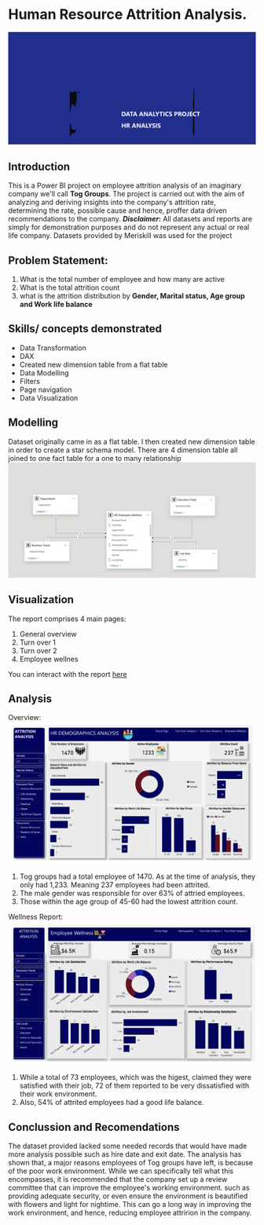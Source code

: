 # Human Resource Attrition Analysis.
![](Cover-page.png)

## Introduction
This is a Power BI project on employee attrition analysis of an imaginary company we'll call **Tog Groups**. The project is carried out with the aim of analyzing and deriving insights into the company's attrition rate, determining the rate, possible cause and hence, proffer data driven recommendations to the company.
**_Disclaimer_:** All datasets and reports are simply for demonstration purposes and do not represent any actual or real life company. Datasets provided by Meriskill was used for the project

## Problem Statement:
1. What is the total number of employee and how many are active
2. What is the total attrition count
3. what is the attrition distribution by **Gender, Marital status, Age group and Work life balance**

## Skills/ concepts demonstrated
- Data Transformation
- DAX
- Created new dimension table from a flat table
- Data Modelling
- Filters
- Page navigation
- Data Visualization
  
## Modelling
Dataset originally came in as a flat table. I then created new dimension table in order to create a star schema model. There are 4 dimension table all joined to one fact table for a one to many relationship
![](Model.png)

## Visualization
The report comprises 4 main pages:
1. General overview
2. Turn over 1
3. Turn over 2
4. Employee wellnes
   
You can interact with the report [here](https://app.powerbi.com/view?r=eyJrIjoiN2NiYjFjYzYtNzE3Yy00ODdhLTkxNDUtODEwMzc4NDcwZjk0IiwidCI6ImFjN2I4NTA3LTcwNDMtNGJhNS1hZTY4LWU2MmYxNGU5NjBiYSJ9)

## Analysis
Overview: ![](Demographic_Page.png)
1. Tog groups had a total employee of 1470. As at the time of analysis, they only had 1,233. Meaning 237 employees had been attrited.
2. The male gender was responsible for over 63% of attried employees.
3. Those within the age group of 45-60 had the lowest attrition count.

Wellness Report:![](Wellnes_Analysis.png)
1. While a total of 73 employees, which was the higest, claimed they were satisfied with their job, 72 of them reported to be very dissatisfied with their work environment.
2. Also, 54% of attrited employees had a good life balance. 

## Conclussion and Recomendations
The dataset provided lacked some needed records that would have made more analysis possible such as hire date and exit date.
The analysis has shown that, a major reasons employees of Tog groups have left, is because of the poor work environment. While we can specifically tell what this encompasses, it is recommended that the company set up a review committee that can improve the employee's working environment. such as providing adequate security, or even ensure the environment is beautified with flowers and light for nightime. This can go a long way in improving the work environment, and hence, reducing employee attririon in the company.
